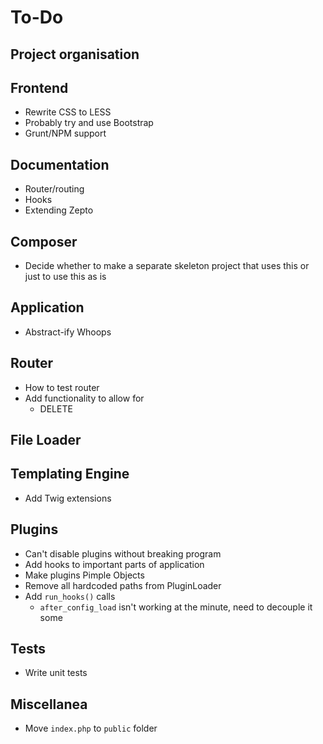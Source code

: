 To-Do
====

## Project organisation

## Frontend
- Rewrite CSS to LESS
- Probably try and use Bootstrap
- Grunt/NPM support

## Documentation
- Router/routing
- Hooks
- Extending Zepto

## Composer
- Decide whether to make a separate skeleton project that uses this or just to use this as is

## Application
- Abstract-ify Whoops

## Router
- How to test router
- Add functionality to allow for
    - DELETE

## File Loader

## Templating Engine
- Add Twig extensions

## Plugins
- Can't disable plugins without breaking program
- Add hooks to important parts of application
- Make plugins Pimple Objects
- Remove all hardcoded paths from PluginLoader
- Add ``run_hooks()`` calls
    - ``after_config_load`` isn't working at the minute, need to decouple it some

## Tests
- Write unit tests

## Miscellanea
- Move ``index.php`` to ``public`` folder
